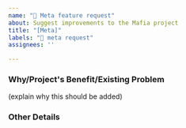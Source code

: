 ```yaml
---
name: "🧠 Meta feature request"
about: Suggest improvements to the Mafia project
title: "[Meta]"
labels: "🧠 meta request"
assignees: ''

---
```

### Why/Project's Benefit/Existing Problem
(explain why this should be added)

### Other Details
